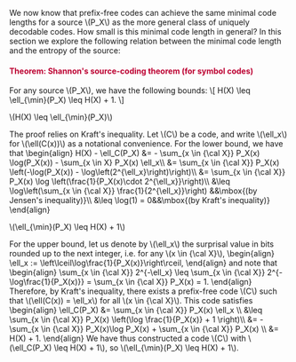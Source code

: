 <p>We now know that prefix-free codes can achieve the same minimal code lengths for a source \(P_X\) as the more general class of uniquely decodable codes. How small is this minimal code length in general? In this section we explore the following relation between the minimal code length and the entropy of the source:</p>
<div class="content-box pad-box-mini border border-trbl border-round">
<h4 style="color: #bc0031;"><strong>Theorem: Shannon's source-coding theorem (for symbol codes)</strong></h4>
For any source \(P_X\), we have the following bounds: \[ H(X) \leq \ell_{\min}(P_X) \leq H(X) + 1. \]
<p><span class="element_toggler" role="button" aria-controls="group7" aria-label="Toggler" aria-expanded="false"><span class="Button">\(H(X) \leq \ell_{\min}(P_X)\)</span></span></p>
<div id="group7" style="">
<div class="content-box">The proof relies on Kraft's inequality. Let \(C\) be a code, and write \(\ell_x\) for \(\ell(C(x))\) as a notational convenience. For the lower bound, we have that \begin{align} H(X) - \ell_C(P_X) &amp;= - \sum_{x \in {\cal X}} P_X(x) \log(P_X(x)) - \sum_{x \in X} P_X(x) \ell_x\\ &amp;= \sum_{x \in {\cal X}} P_X(x) \left(-\log(P_X(x)) - \log\left(2^{\ell_x}\right)\right)\\ &amp;= \sum_{x \in {\cal X}} P_X(x) \log \left(\frac{1}{P_X(x)\cdot 2^{\ell_x}}\right)\\ &amp;\leq \log\left(\sum_{x \in {\cal X}} \frac{1}{2^{\ell_x}}\right) &amp;&amp;\mbox{(by Jensen's inequality)}\\ &amp;\leq \log(1) = 0&amp;&amp;\mbox{(by Kraft's inequality)} \end{align}</div>
</div>
<p><span class="element_toggler" role="button" aria-controls="group8" aria-label="Toggler" aria-expanded="false"><span class="Button">\(\ell_{\min}(P_X) \leq H(X) + 1\)</span></span></p>
<div id="group8" style="">
<div class="content-box">For the upper bound, let us denote by \(\ell_x\) the surprisal value in bits rounded up to the next integer, i.e. for any \(x \in {\cal X}\),
\begin{align}
\ell_x := \left\lceil\log\frac{1}{P_X(x)}\right\rceil,
\end{align}
and note that
\begin{align}
\sum_{x \in {\cal X}} 2^{-\ell_x} \leq \sum_{x \in {\cal X}} 2^{-\log\frac{1}{P_X(x)}} = \sum_{x \in {\cal X}} P_X(x) = 1.
\end{align}
Therefore, by Kraft's inequality, there exists a prefix-free code \(C\) such that \(\ell(C(x)) = \ell_x\) for all \(x \in {\cal X}\). This code satisfies
\begin{align}
\ell_C(P_X) &amp;= \sum_{x \in {\cal X}} P_X(x) \ell_x \\
&amp;\leq \sum_{x \in {\cal X}} P_X(x) \left(\log \frac{1}{P_X(x)} + 1 \right)\\
&amp;= -\sum_{x \in {\cal X}} P_X(x)\log P_X(x) + \sum_{x \in {\cal X}} P_X(x) \\
&amp;= H(X) + 1.
\end{align}
We have thus constructed a code \(C\) with \(\ell_C(P_X) \leq H(X) + 1\), so \(\ell_{\min}(P_X) \leq H(X) + 1\).
</div>
</div>

</div>